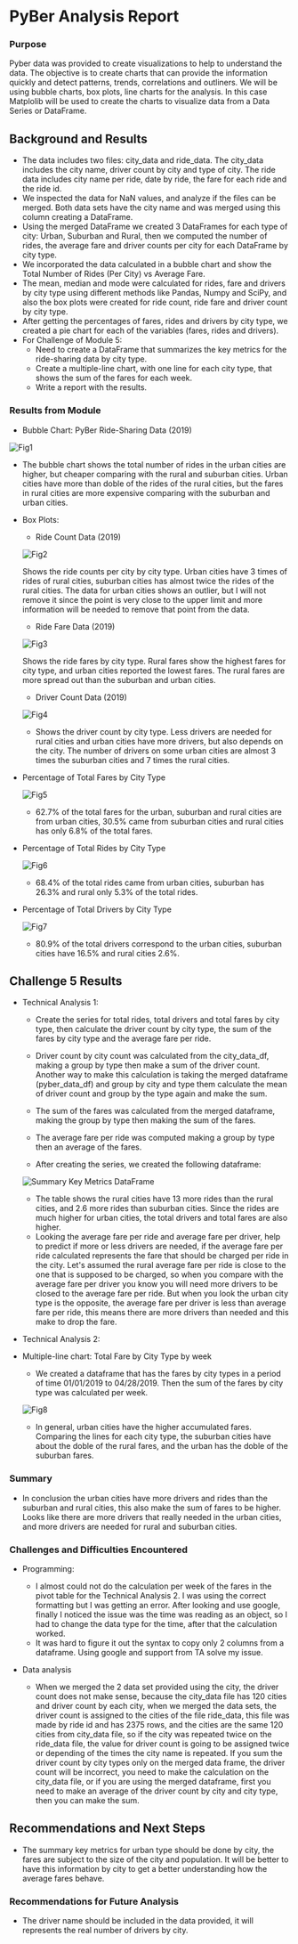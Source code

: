 # PyBer Analysis Report
### Purpose
Pyber data was provided to create visualizations to help to understand the data.  The objective is to create charts that can provide the information quickly and detect patterns, trends, correlations and outliners.  We will be using bubble charts, box plots, line charts for the analysis.  In this case Matplolib will be used to create the charts to visualize data from a Data Series or DataFrame.

## Background and Results
- The data includes two files: city_data and ride_data.  The city_data includes the city name, driver count by city and type of city.  The ride data includes city name per ride, date by ride, the fare for each ride and the ride id.  
- We inspected the data for NaN values, and analyze if the files can be merged.  Both data sets have the city name and was merged using this column creating a DataFrame.  
- Using the merged DataFrame we created 3 DataFrames for each type of city: Urban, Suburban and Rural, then we computed the number of rides, the average fare and driver counts per city for each DataFrame by city type.  
- We incorporated the data calculated in a bubble chart and show the Total Number of Rides (Per City) vs Average Fare.
- The mean, median and mode were calculated for rides, fare and drivers by city type using different methods like Pandas, Numpy and SciPy, and also the box plots were created for ride count, ride fare and driver count by city type.
- After getting the percentages of fares, rides and drivers by city type, we created a pie chart for each of the variables (fares, rides and drivers).
- For Challenge of Module 5:
  - Need to create a DataFrame that summarizes the key metrics for the ride-sharing data by city type.
  - Create a multiple-line chart, with one line for each city type, that shows the sum of the fares for each week.
  - Write a report with the results.


### Results from Module
- Bubble Chart: PyBer Ride-Sharing Data (2019)

![Fig1](https://github.com/DahianaMC/PyBer_Analysis/blob/master/Analysis/Fig1.png)

  - The bubble chart shows the total number of rides in the urban cities are higher, but cheaper comparing with the rural and suburban cities.  Urban cities have more than doble of the rides of the rural cities, but the fares in rural cities are more expensive comparing with the suburban and urban cities.

- Box Plots: 
  - Ride Count Data (2019)

  ![Fig2](https://github.com/DahianaMC/PyBer_Analysis/blob/master/Analysis/Fig2.png)

  Shows the ride counts per city by city type.  Urban cities have 3 times of rides of rural cities, suburban cities has almost twice the rides of the rural cities.  The data for urban cities shows an outlier, but I will not remove it since the point is very close to the upper limit and more information will be needed to remove that point from the data.

  - Ride Fare Data (2019)

  ![Fig3](https://github.com/DahianaMC/PyBer_Analysis/blob/master/Analysis/Fig3.png)

  Shows the ride fares by city type.  Rural fares show the highest fares for city type, and urban cities reported the lowest fares.  The rural fares are more spread out than the suburban and urban cities.  

  - Driver Count Data (2019)

  ![Fig4](https://github.com/DahianaMC/PyBer_Analysis/blob/master/Analysis/Fig4.png)

  - Shows the driver count by city type.  Less drivers are needed for rural cities and urban cities have more drivers, but also depends on the city.  The number of drivers on some urban cities are almost 3 times the suburban cities and 7 times the rural cities.
  
- Percentage of Total Fares by City Type

  ![Fig5](https://github.com/DahianaMC/PyBer_Analysis/blob/master/Analysis/Fig5.png)

  - 62.7% of the total fares for the urban, suburban and rural cities are from urban cities, 30.5% came from suburban cities and rural cities has only 6.8% of the total fares.

- Percentage of Total Rides by City Type

  ![Fig6](https://github.com/DahianaMC/PyBer_Analysis/blob/master/Analysis/Fig6.png)

  - 68.4% of the total rides came from urban cities, suburban has 26.3% and rural only 5.3% of the total rides.
  
- Percentage of Total Drivers by City Type

  ![Fig7](https://github.com/DahianaMC/PyBer_Analysis/blob/master/Analysis/Fig7.png)
  
   - 80.9% of the total drivers correspond to the urban cities, suburban cities have 16.5% and rural cities 2.6%.
   
## Challenge 5 Results

- Technical Analysis 1: 
  - Create the series for total rides, total drivers and total fares by city type, then calculate the driver count by city type, the sum of the fares by city type and the average fare per ride.

  - Driver count by city count was calculated from the city_data_df, making a group by type then make a sum of the driver count.  Another way to make this calculation is taking the merged dataframe (pyber_data_df) and group by city and type them calculate the mean of driver count and group by the type again and make the sum.

  - The sum of the fares was calculated from the merged dataframe, making the group by type then making the sum of the fares.
  
  - The average fare per ride was computed making a group by type then an average of the fares.
  
  - After creating the series, we created the following dataframe:

  ![Summary Key Metrics DataFrame](https://github.com/DahianaMC/PyBer_Analysis/blob/master/Analysis/Summary%20Key%20Metrics%20DataFrame.JPG)

  - The table shows the rural cities have 13 more rides than the rural cities, and 2.6 more rides than suburban cities.  Since the rides are much higher for urban cities, the total drivers and total fares are also higher.  
  - Looking the average fare per ride and average fare per driver, help to predict if more or less drivers are needed, if the average fare per ride calculated represents the fare that should be charged per ride in the city.  Let's assumed the rural average fare per ride is close to the one that is supposed to be charged, so when you compare with the average fare per driver you know you will need more drivers to be closed to the average fare per ride.  But when you look the urban city type is the opposite, the average fare per driver is less than average fare per ride, this means there are more drivers than needed and this make to drop the fare.

- Technical Analysis 2:
- Multiple-line chart: Total Fare by City Type by week
  - We created a dataframe that has the fares by city types in a period of time 01/01/2019 to 04/28/2019.  Then the sum of the fares by city type was calculated per week.

  ![Fig8](https://github.com/DahianaMC/PyBer_Analysis/blob/master/Analysis/Fig8.png)
  
  - In general, urban cities have the higher accumulated fares. Comparing the lines for each city type, the suburban cities have about the doble of the rural fares, and the urban has the doble of the suburban fares.

### Summary
- In conclusion the urban cities have more drivers and rides than the suburban and rural cities, this also make the sum of fares to be higher.  Looks like there are more drivers that really needed in the urban cities, and more drivers are needed for rural and suburban cities.


### Challenges and Difficulties Encountered

* Programming:
  - I almost could not do the calculation per week of the fares in the pivot table for the Technical Analysis 2.  I was using the correct formatting but I was getting an error.  After looking and use google, finally I noticed the issue was the time was reading as an object, so I had to change the data type for the time, after that the calculation worked.
  - It was hard to figure it out the syntax to copy only 2 columns from a dataframe. Using google and support from TA solve my issue.

* Data analysis
  - When we merged the 2 data set provided using the city, the driver count does not make sense, because the city_data file has 120 cities and driver count by each city, when we merged the data sets, the driver count is assigned to the cities of the file ride_data, this file was made by ride id and has 2375 rows, and the cities are the same 120 cities from city_data file, so if the city was repeated twice on the ride_data file, the value for driver count is going to be assigned twice or depending of the times the city name is repeated.  If you sum the driver count by city types only on the merged data frame, the driver count will be incorrect, you need to make the calculation on the city_data file, or if you are using the merged dataframe, first you need to make an average of the driver count by city and city type, then you can make the sum.


## Recommendations and Next Steps

- The summary key metrics for urban type should be done by city, the fares are subject to the size of the city and population.  It will be better to have this information by city to get a better understanding how the average fares behave.

### Recommendations for Future Analysis
- The driver name should be included in the data provided, it will represents the real number of drivers by city.


